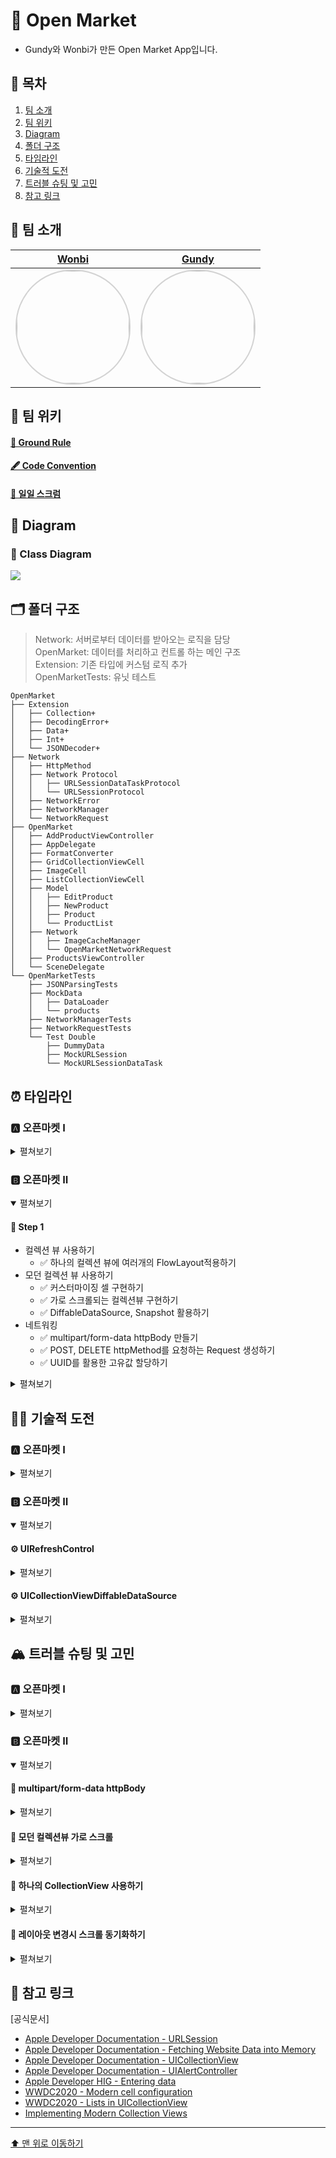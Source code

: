 # 📣 Open Market 

- Gundy와 Wonbi가 만든 Open Market App입니다.

## 📖 목차
1. [팀 소개](#-팀-소개)
2. [팀 위키](#-팀-위키)
3. [Diagram](#-diagram)
4. [폴더 구조](#-폴더-구조)
5. [타임라인](#-타임라인)
6. [기술적 도전](#-기술적-도전)
7. [트러블 슈팅 및 고민](#-트러블-슈팅-및-고민)
8. [참고 링크](#-참고-링크)


## 🌱 팀 소개
|[Wonbi](https://github.com/wonbi92)|[Gundy](https://github.com/Gundy93)|
|:---:|:---:|
| <img width="180px" img style="border: 2px solid lightgray; border-radius: 90px;-moz-border-radius: 90px;-khtml-border-radius: 90px;-webkit-border-radius: 90px;" src="https://avatars.githubusercontent.com/u/88074999?v=4">| <img width="180px" img style="border: 2px solid lightgray; border-radius: 90px;-moz-border-radius: 90px;-khtml-border-radius: 90px;-webkit-border-radius: 90px;" src= "https://avatars.githubusercontent.com/u/106914201?v=4">|

## 🧭 팀 위키

#### [🤙 Ground Rule](https://github.com/wonbi92/ios-open-market/wiki/1.-Ground-Rule)

#### [🖋 Code Convention](https://github.com/wonbi92/ios-open-market/wiki/2.-Code-Convention)

#### [📝 일일 스크럼](https://github.com/wonbi92/ios-open-market/wiki/3.-Open-Market-Scrum)

## 👀 Diagram

### 🧬 Class Diagram
![](https://i.imgur.com/kLdn0Ix.png)

 
## 🗂 폴더 구조
> Network: 서버로부터 데이터를 받아오는 로직을 담당 <br>
> OpenMarket: 데이터를 처리하고 컨트롤 하는 메인 구조 <br>
> Extension: 기존 타입에 커스텀 로직 추가<br>
> OpenMarketTests: 유닛 테스트
```
OpenMarket
├── Extension
│   ├── Collection+
│   ├── DecodingError+
│   ├── Data+
│   ├── Int+
│   └── JSONDecoder+
├── Network
│   ├── HttpMethod
│   ├── Network Protocol
│   │   ├── URLSessionDataTaskProtocol
│   │   └── URLSessionProtocol
│   ├── NetworkError
│   ├── NetworkManager
│   └── NetworkRequest
├── OpenMarket
│   ├── AddProductViewController
│   ├── AppDelegate
│   ├── FormatConverter
│   ├── GridCollectionViewCell
│   ├── ImageCell
│   ├── ListCollectionViewCell
│   ├── Model
│   │   ├── EditProduct
│   │   ├── NewProduct
│   │   ├── Product
│   │   └── ProductList
│   ├── Network
│   │   ├── ImageCacheManager
│   │   └── OpenMarketNetworkRequest
│   ├── ProductsViewController
│   └── SceneDelegate
└── OpenMarketTests
    ├── JSONParsingTests
    ├── MockData
    │   ├── DataLoader
    │   └── products
    ├── NetworkManagerTests
    ├── NetworkRequestTests
    └── Test Double
        ├── DummyData
        ├── MockURLSession
        └── MockURLSessionDataTask
```

## ⏰ 타임라인

### 🅰️ 오픈마켓 I
<details>
<summary>펼쳐보기</summary>

#### 👟 Step 1
- JSONParsing
    - ✅ DTO 생성
- Networking 구현
    - ✅ URLSession을 활용한 서버와의 데이터 통신
    - ✅ 각 네트워킹 요소를 프로토콜을 이용하여 추상화
- Test Double 작성
    - ✅ 테스트를 위한 객체 생성
    - ✅ Unit Test 진행

<details>
<summary> 
펼쳐보기
</summary>
    
1️⃣ **Network**
- HttpMethod 
    - HttpMethod를 나타내는 열거형 타입입니다.
- NetworkRequest
    - 네트워킹을 위한 URL과 Request를 가지고 이를 구현하기 위한 필수 프로퍼티를 선언하는 프로토콜입니다.
- NetworkManager
    - 네트워크에서 데이터를 가져와 오류를 처리하고 데이터를 파싱해주는 객체입니다.
- URLSessionProtocol
    - DIP적용을 위해 `dataTask`메서드를 정의하는 프로토콜입니다.
    - 이 프로토콜을 채택하면 `dataTask`메서드의 로직을 구현해주어야 합니다.
- URLSessionDataTaskProtocol
    - `URLSessionProtocol`의 `dataTask`메서드에서 반환하는 타입을 지정하는 프로토콜입니다.
    - 이 프로토콜을 채택하면 `resume`메서드의 로직을 구현해주어야 합니다.
     
2️⃣ **Extension**
- JSONDecoder
    - 제네릭 타입과 데이터를 받아 디코딩하는 타입 메서드를 추가하였습니다.
- String
    - `"yyyy-MM-dd'T'HH:mm:ss"`의 형식의 문자열을 `Date`타입의 값으로 변경시켜주는 메서드를 추가하였습니다.

3️⃣ **OpenMarket**
- Product
    - `Codable`을 채택하는 DTO입니다.
- ProductList
    - `Codable`을 채택하는 DTO입니다.
- HealthCheckerRequest
    - NetworkRequest를 채택하고, Application HealthChekcer를 리퀘스트하기위한 프로퍼티를 갖고 있는 구조체입니다.
- ProductListRequest
    - NetworkRequest를 채택하고, 상품 리스트 조회를 리퀘스트하기위한 프로퍼티를 갖고 있는 구조체입니다.
- ProductDetailRequest
    - NetworkRequest를 채택하고, 상품 상세 조회를 리퀘스트하기위한 프로퍼티를 갖고 있는 구조체입니다.
    
    
4️⃣ **Test Double**
- products
    - 테스트를 위한 Mock JSON데이터입니다.
- DataLoader
    - Mock JSON데이터를 코드로 연결시켜 data를 생성해주는 클래스입니다.
- DummyData
    - 실제 네트워킹이 아닌 테스트를 진행할 때 반환할 데이터 구조체입니다.
- MockURLSession
    - 테스트를 위해 실제 네트워킹이 아니라 `DummyData`를 사용하는 클래스입니다.
- MockURLSessionDataTask
    - 테스트를 위해 실제 네트워킹 테스트가 아닌 `DummyData`를 반환하는 클래스 입니다.
    
5️⃣ **Unit Test**
- JSONDecoder, DTO
    - JSONParsingTests
- NetworkManager
    - NetworkManagerTests
- OpenMarketNetworkRequest
    - NetworkRequestTests
</details>

#### 👟 Step 2
- 컬렉션 뷰 사용하기
    - ✅ 커스터마이징 셀 구현하기
    - ✅ 리스트와 그리드 모양의 컬렉션 뷰 구현하기
- 이미지 비동기로 처리하기
    - ✅ 이미지를 서버에서 파싱하는 과정을 비동기로 처리하기
    - ✅ race condition 해결하기
- UISegmentedControl 사용하기
- 이미지 캐싱하기
    - ✅ 서버를 통해서 전달받은 데이터를 로컬에 캐시하기

<details>
<summary> 
펼쳐보기
</summary>

1️⃣ **Extension**
- DecodingError
    - `errorDescription`을 사용해 상황에 맞는 에러 메세지를 출력하도록 하였습니다.
- Collection
    - `subscript`를 이용해 첨자 문법으로 값에 접근 시 런타임에러가 나지 않도록 하였습니다.
- Int
    - 값이 0인지 확인하는 `isZero`, 숫자의 자리수를 체크하는 `decimal` 프로퍼티를 가지도록 하였습니다.
- OpenMarket
    - Product
        - 이제 `Product`는 `Hashable`을 채택합니다.
    - ImageCacheManager
        - 이미지를 캐싱하기 위한 싱글톤 객체입니다.

2️⃣ **Controller**
- ProductsViewController
    - 앱 실행시 나오는 첫 화면을 컨트롤 합니다.
    - 데이터를 파싱하고 이를 각 컬렉션 뷰에 전달합니다.
    - segmentedControl의 값이 바뀔 때 마다 각각의 컬렉션 뷰를 보여주도록 화면을 전환합니다.
- AddProductViewController
    - 다음 스텝에서 추가될 새로운 상품을 등록하는 화면을 컨트롤합니다.

3️⃣ **View**
- ListCollectionViewCell
    - 리스트 형태의 컬렉션 뷰에서 사용하는 셀입니다.
    - 리스트 형태로 커스터마이징 된 셀을 그립니다.
- GridCollectionViewCell
    - 그리드 형태의 컬렉션 뷰에서 사용하는 셀입니다.
    - 그리드 형태로 커스터마이징 된 셀을 그립니다.
</details>
    
</details>

### 🅱️ 오픈마켓 II
<details open>
<summary>펼쳐보기</summary>

#### 👟 Step 1
- 컬렉션 뷰 사용하기
    - ✅ 하나의 컬렉션 뷰에 여러개의 FlowLayout적용하기
- 모던 컬렉션 뷰 사용하기
    - ✅ 커스터마이징 셀 구현하기
    - ✅ 가로 스크롤되는 컬렉션뷰 구현하기
    - ✅ DiffableDataSource, Snapshot 활용하기
- 네트워킹
    - ✅ multipart/form-data httpBody 만들기
    - ✅ POST, DELETE httpMethod를 요청하는 Request 생성하기
    - ✅ UUID를 활용한 고유값 할당하기

<details>
<summary> 
펼쳐보기
</summary>

1️⃣ **Extension**
- Data
    - `append(_:using:)`을 사용해 문자열을 Data 타입으로 변환시켜 추가하도록 하였습니다.

2️⃣ **Controller**
- AddProductViewController
    - 상품의 등록과 수정을 담당하는 뷰 컨트롤러입니다.
    - 이미지가 추가될 때마다 이미지 컬렉션뷰의 아이템도 추가됩니다.

3️⃣ **AddProductViewController**
- ImageCell
    - AddProductViewController에서 상품의 이미지를 담당하는 셀입니다.

4️⃣ **OpenMarket**
- EditProduct
    - Codable을 채택하는 DTO입니다.
    - 상품 수정시 변경될 값을 갖습니다.
- NewProduct
    - Encodable을 채택하는 DTO입니다.
    - 상품 등록시 전달할 값을 갖습니다.
- ProductAddRequest
    - NetworkRequest를 채택하고, 상품 등록을 리퀘스트하기위한 프로퍼티를 갖고 있는 구조체입니다.
- ProductEditRequest
    - NetworkRequest를 채택하고, 상품 수정을 리퀘스트하기위한 프로퍼티를 갖고 있는 구조체입니다.
- URISearchRequest
    - NetworkRequest를 채택하고, 상품 삭제 URI를 리퀘스트하기위한 프로퍼티를 갖고 있는 구조체입니다.
- ProductDeleteRequest
    - NetworkRequest를 채택하고, 상품 삭제를 리퀘스트하기위한 프로퍼티를 갖고 있는 구조체입니다.
</details>
    
</details>

## 🏃🏻 기술적 도전

### 🅰️ 오픈마켓 I
<details>
<summary>펼쳐보기</summary>
    
#### ⚙️ URLSession 
<details>
<summary>펼쳐보기</summary>
    
- iOS 앱에서 서버와 통신하기 위해 애플은 `URLSession`이라는 API를 제공하고 있습니다. 유명한 라이브러리인 Alamofire, Moya 등의 기반이 되는 API로 서버와의 데이터 교류를 위해서는 필수적으로 알아야 하는 API입니다.
- `URLSession`은 HTTP를 포함한 몇 가지 프로토콜을 지원하고, 인증, 쿠키 관리, 캐시 관리 등을 지원합니다.<br><br>
- 💡 이번 프로젝트에서는 제공받은 서버에 있는 JSON 데이터를 받아오도록 구현해 보았습니다.

</details> 

#### ⚙️ Test Double
<details>
<summary>펼쳐보기</summary>
    
- Test Double 테스트를 진행하기 어려운 경우 이를 대신해 테스트를 진행할 수 있도록 만들어주는 객체를 말합니다.
- 실제로 네트워킹을 하지 않고, 정상적으로 fetch가 진행되는지 로직을 테스트 하기위해 `MockURLSession`이라는 test double객체를 만들고 `MockData` 객체를 반환하도록 로직을 구현해야 했습니다.<br><br>
- 💡 이번 프로젝트에서는 실제 `URLSession`과 이런 `MockURLSession`은 다르게 작동해야 하므로, 프로토콜을 통해 의존성을 역전시켜 네트워크 매니저가 프로토콜을 바라보게 하여 테스트를 할 때는 `MockURLSession`을 주입시키고, 실제 네트워킹을 할 때는 `URLSession`을 주입시키는 방법으로 구현해 보았습니다.

</details>

#### ⚙️ Segmented Control
<details>
<summary>펼쳐보기</summary>
    
- Segmented Control은 각각 버튼으로 기능하는 두 개 이상의 세그먼트로 구성된 리니어 집합입니다. `UISegmentedControl`는 여러 세그먼트로 구성된 수평 컨트롤이며 각 세그먼트는 개별 버튼으로 작동합니다.
<br><br>
- 💡 이번 프로젝트에서는 요구사항으로 오픈마켓 상품 리스트를 LIST모양과 GRID모양 두가지로 표현해 주어야 했습니다. 이를 각각 구현하고 세그먼트에 할당하여 서로 isHidden 상태를 전환하는 방식으로 화면을 변경하도록 구현하였습니다.

</details>

#### ⚙️ UIActivityIndicatorView
<details>
<summary>펼쳐보기</summary>
    
- `UIActivityIndicatorView`는 작업이 진행 중임을 보여주는 뷰입니다. 일반적으로 사용자에게 데이터를 불러오고 있다는 것을 알려주기 위해 사용합니다.
- 이미지를 서버에서 가져오는 로직은 텍스트를 가져오는 것과는 다르게 시간이 걸리는 작업입니다. 따라서, 이미지의 파싱이 끝날 때 까지 사용자는 이미지가 없는 셀을 보다가 이미지가 나중에 나타나는 UI를 보게 될 것입니다. 이는 좋은 사용자 경험이 아니라 판단하여 이미지의 파싱이 끝날 때 까지 로딩중임을 알리는 시각적 정보가 필요하였습니다.<br><br>
- 💡 이번 프로젝트에서는 이미지와 정확히 같은 위치에 `UIActivityIndicatorView`를 추가하여 이미지가 파싱되어 이미지뷰에 할당될 때까지 로딩중임을 알렸습니다. 이미지가 할당된 후에는 `UIActivityIndicatorView`의 애니메이션을 멈추고 보이지 않게 바꾸도록 구현하였습니다.

</details>

#### ⚙️ NSCache
<details>
<summary>펼쳐보기</summary>
    
- 캐싱은 재사용될 수 있을 만한 자원을 특정영역에 저장해놓는 것을 의미합니다. 캐싱된 데이터가 있다면 추가적인 자원을 소모하지않고 캐싱 데이터를 가져다 쓸 수 있기 때문에 자원을 절약할 수 있고 애플리케이션의 처리 속도가 향상됩니다.
- NSCache는 iOS 애플리케이션에서 Memory Caching 에 주로 사용되는 클래스입니다. key-value 형태의 데이터를 임시로 저장하는 데 사용할 수 있는 가변 컬렉션입니다. 자원이 부족할 때 삭제 대상이 됩니다.
- 매번 셀을 dequeue할 때마다 이미지를 서버에서 불러오는 것은 자원 낭비가 너무 심하다 판단되었습니다. 한번 불러온 이미지를 캐싱하여 이 문제를 해결하고자 했습니다.<br><br>
- 💡 이번 프로젝트에서는 `NSCache<NSString, UIImage>`타입의 싱글턴 객체를 갖는 `ImageCacheManager` 클래스를 구현하였습니다. 이를 통해 한 번 사용된 이미지는 캐싱하여 성능을 향상시킬 수 있도록 구현하였습니다.

</details>

</details> 

### 🅱️ 오픈마켓 II
<details open>
<summary>펼쳐보기</summary>
    
#### ⚙️ UIRefreshControl
<details>
<summary>펼쳐보기</summary>
    
![](https://i.imgur.com/pmSW13Q.png)

- UIRefreshControl 객체는 table view와 collection view를 포함한 모든 `UIScrollView`에 붙일 수 있는 표준 컨트롤입니다. 이 컨트롤을 스크롤 가능한 뷰에 추가하면 사용자는 표준적인 방법으로 컨텐츠를 새로고침할 수 있습니다.
- 사용자는 아래로 스크롤을 아래로 당기면 리프레시 인디케이터를 직관적으로 확인할 수 있으며, 리프레싱 로직이 끝나면 인디케이터가 사라져 작업이 끝났음을 알 수 있습니다.<br><br>
- 💡 이번 프로젝트에서는 스크롤을 아래로 당기면 상품목록을 업데이트 하여 새로 등록된 상품을 원하는 때에 바로바로 확인할 수 있도록 구현하였습니다.
- 또한, 업데이트가 완료되는 시점보다 1초의 여유 시간을 더 줘서 사용자에게 네트워킹이 진행중이라는 정보를 확실하게 전달하도록 구현하였습니다.
    
</details>

#### ⚙️ UICollectionViewDiffableDataSource
<details>
<summary>펼쳐보기</summary>
    
- iOS13부터 사용 가능한 Generic Class로, tableView나 collectionView를 이전 방식보다 비교적 단순하게 업데이트가 가능해집니다. 이전 테이블과 달라진 부분을 자동으로 알아차리고, 새로운 부분만 다시 그리기 때문입니다.
- 이 Diffable을 사용하여 얻게 되는 효과와 장점은:
    1. 추가적인 코드작업 없이도, 애니메이션 적용이 가능합니다.
    2. 개선된 Data Source 매커니즘은 완벽하게 동기적인 버그나, 예외, 충돌 상황들을 피할 수 있게 해줍니다.
    3. UI 데이터의 동기화 부분 대신 앱의 동적인 데이터와 내용에 집중할 수 있게 해줍니다.
    4. identifier와 snapshot을 사용하는 간소화 된 Data 모델을 정의 하고, 이를 이용하여 UI를 업데이트 합니다.<br><br>
- 💡 이번 프로젝트에서는 상품등록 및 수정 화면에서 상품의 사진을 추가할 때 마다 자연스럽게 셀이 추가되고, 가로로 스크롤되도록 구현하였습니다.
    
</details>
    
</details> 

## 🏔 트러블 슈팅 및 고민
    
### 🅰️ 오픈마켓 I
<details>
<summary>펼쳐보기</summary>
    
#### 🚀 테스트용 JSON 파일과 서버 API 문서
    
<details>
<summary> 
펼쳐보기
</summary>

**문제 👻**
- 이번 프로젝트 안내페이지에서 제공하는 테스트용 JSON 파일과 앞으로 작업을 진행할 API의 JSON이 서로 CodingKey나 value의 형식이 달랐습니다. 
```json
// 테스트용 JSON 파일
{
  "page_no": 1,
  "items_per_page": 20,
  "total_count": 10,
  "offset": 0,
  "limit": 20,
    ...
}
```
```json
// 서버 API 문서
{
  "pageNo": 1,
  "itemsPerPage": 20,
  "totalCount": 10,
  "offset": 0,
  "limit": 20,
    ...
}
```
- 우선 테스트용 파일에 맞게 DTO를 구현했었는데, 실제 API Network를 진행해보면서 서로 다르다는 것을 알게 되었습니다. 

**해결 🔫**
- 테스트의 취지가 네트워크가 없는 상황에서도 정상적으로 동작하는지를 검증하는 것이기 때문에 서버 API 문서의 데이터 형식에 맞추는 것이 적절하다고 생각해 테스트용 JSON 파일을 서버 API 문서의 데이터 형식에 맞게 수정하였습니다. 

</details>

#### 🚀 Deprecated Initializer

<details>
<summary> 
펼쳐보기
</summary>

**문제 👻**
- 테스트 더블을 위해 URLSessionProtocol을 정의하였습니다.
```swift
protocol URLSessionProtocol {
    func dataTask(with url: URL,
                  completionHandler: @escaping DataTaskCompletionHandler
    ) -> URLSessionDataTask
}
```
- 이 때 `URLSessionDataTask`타입도 Mock데이터로 만들어 주었는데, 이 타입의 초기화 구문이 iOS13버전 부터 더 이상 사용되지 않는(deprecated) 로직이어서 현재 동작은 수행하지만 적절하지 않은 방법이라고 생각했습니다.
![](https://i.imgur.com/0ipjyRN.png)
![](https://i.imgur.com/Dzncleq.png)

**해결 🔫**
- `URLSessionDataTask`를 직접 사용하지 않고 URLSessionProtocol과 마찬가지로 의존성을 역전시켜 URLSessionProtocol이 프로토콜을 바라보게 구현하였습니다.
```swift
protocol URLSessionProtocol {
    func dataTask(with url: URL,
                  completionHandler: @escaping DataTaskCompletionHandler
    ) -> URLSessionDataTaskProtocol
}

protocol URLSessionDataTaskProtocol {
    func resume()
}
```

</details>

#### 💭 재사용이 가능한 Request객체 구현하기
    
<details>
<summary> 
펼쳐보기
</summary>
    
```swift
protocol NetworkRequest {
    var httpMethod: HttpMethod { get }
    var urlHost: String { get }
    var urlPath: String { get }
    var queryParameters: [String: String] { get }
}

extension NetworkRequest {
    var url: URL? {
        if queryParameters.isEmpty {
            return URL(string: urlHost + urlPath)
        }
        var urlComponents = URLComponents(string: urlHost + urlPath)
        let queryItems = queryParameters.map { URLQueryItem(name: $0, value: $1) }
        urlComponents?.queryItems = queryItems
        
        return urlComponents?.url
    }
}

```
**고민 🤔**
- 이번 프로젝트에서 네트워킹의 요소가 총 3가지 였습니다.
- 그리고 실제 오픈마켓 서버에서도 GET메서드 말고도 POST, PATCH, DEL 등의 httpMethod를 사용할 수 있었습니다.
- 이에 각각의 리퀘스트마다 URL주소가 달라졌었고, 이를 String으로 써주는건 코드의 재사용이 많고, 확장성에도 문제가 있어보인다 판단하였습니다.
- 그래서 `NetworkRequest` 프로토콜을 만들고, 각 네트워킹 요소를 객체화하여 이를 채택하도록 하였습니다.
- 이로써 URL을 String으로 직접 작성할 필요가 없이 프로토콜을 채택하고 그 프로토콜을 각자의 역할에 맞게 구현만 해주면 알아서 URL과 Request를 만들게 되었습니다.

</details>
    
#### 💭 BoringSSL
    
<details>
<summary> 
펼쳐보기
</summary>

**고민 🤔**
- Step 1-2를 진행하면서 서버와 실제로 데이터를 주고 받을 때, `boringssl_metrics_log_metric_block_invoke(153)` 라는 메시지가 콘솔에 뜨게 되었습니다. 
- [boringssl_metrics_log_metric_block_invoke(151) Failed to log metrics](https://github.com/firebase/firebase-ios-sdk/issues/9262)의 내용 및 여러 게시글들을 찾아본 결과 기능에는 문제가 없고, 콘솔에 나타나기만 하는 메시지로 파악했습니다. 
- 스키마에서 OS_ACTIVITY_MODE를 disable로 바꿔주면 이 에러 메세지가 콘솔에서 나타나지 않지만, `NSLog`도 사라지는 문제가 있어서 이 방법은 적절한 방법이 아니라 판단하였습니다.
- 또 다른 방법으로는 `xcrun simctl spawn booted log config --subsystem com.apple.network --category boringssl --mode level:off` 처럼 Xcode 설정을 건드리는 방법도 있었는데, 이는 Xcode의 설정을 건드리는 것이고, 어떤 사이드 이펙트가 발생할지 몰라, 적용하기에 적절하지 않다 판단하여 적용하지 않았습니다.

</details>

#### 🚀 투명한 네비게이션 바 문제 해결하기

<details>
<summary> 
펼쳐보기
</summary>

**문제 👻**
- 앱 구동시 네비게이션 바가 투명해져서 네비게이션 바 아이템들이 둥둥 떠다니는 모습이 되어버렸습니다.
![](https://i.imgur.com/ajEo04E.png)
- 이는 iOS가 15버전으로 업데이트 된 후 네비게이션 바가 확장되면서 생긴 문제였습니다. 시뮬레이터의 iOS버전은 15 였고, 시뮬레이터에서 네비게이션 바가 투명해 진 것입니다.

**해결 🔫**
- 저희가 원했던 방향성은 네비게이션 바가 항상 불투명하게 자리를 잡는 것이기 때문에 UINavigationBarAppearance의 configureWithDefaultBackground() 인스턴스 메서드를 사용해서 항상 불투명하게 나오도록 처리하였습니다.
```swift
func application(_ application: UIApplication, didFinishLaunchingWithOptions launchOptions: [UIApplication.LaunchOptionsKey: Any]?) -> Bool {
        let navigationBarAppearance = UINavigationBarAppearance()
        navigationBarAppearance.configureWithDefaultBackground()
        
        UINavigationBar.appearance().standardAppearance = navigationBarAppearance
        UINavigationBar.appearance().compactAppearance = navigationBarAppearance
        UINavigationBar.appearance().scrollEdgeAppearance = navigationBarAppearance
        return true
    }
```
![](https://i.imgur.com/20jVluj.png)
    
</details>

#### 🚀 비동기로 인한 race-condition발생 문제 해결

<details>
<summary> 
펼쳐보기
</summary>

**문제 👻**
- 이미지를 서버에서 가져오는 로직의 경우, 이미지의 크기가 커 불러오는 작업을 메인 스레드에서 진행하면 스크롤을 내릴 때 마다 화면이 버벅이게 되어 쾌적한 사용자 경험을 제공하지 못하게 됩니다.
- 따라서 이 로직을 메인 스레드가 아닌 다른 스레드에서 진행하도록 하여 메인 스레드는 받아온 이미지를 띄우기만 하도록 로직을 짜보았습니다.
문제는 이 작업을 비동기적으로 진행하다보니, 이미지를 불러오기 위한 thumbnail에 접근하는 과정에서 race-condition이 발생하는 것입니다. 때문에 스크롤을 빠르게 내릴 수록 이미지가 계속 바뀌는 상태가 되었습니다.

![](https://i.imgur.com/RzInO7A.gif)

**해결 🔫**
- 이를 해결하기 위해 이미지를 불러오기 전에 셀이 가지고 있는 product와 디스패치 큐로 작업을 넘길 때 캡쳐한 product가 일치하는지 확인하는 로직을 추가하였고, product가 비교 가능한 상태가 될 수 있도록 Hashable을 채택하도록 처리하였습니다.
```swift
DispatchQueue.main.async { [weak self] in
    if product == self?.product {
        self?.productImage.image = image
        self?.loadingView.stopAnimating()
        self?.loadingView.isHidden = true
        self?.productImage.isHidden = false
    }
}
```
![](https://i.imgur.com/DeWDRlh.gif)
    
</details>

#### 💭 코드로만 화면 구현하기

<details>
<summary> 
펼쳐보기
</summary>

**고민 🤔**
- 이번 프로젝트는 유독 스토리보드로 구현하기가 더 쉬웠을 것 같습니다.
- 하지만 양쪽 모두 할 줄 알아야하기 때문에 이번 프로젝트에서는 코드로만 화면을 구현하는 것을 목표로 했습니다.
- 이 과정에서 스토리보드 삭제 및 초기 설정으로 필요한 부분들을 AppDelegate 및 SceneDelegate에 작성하여 진행했습니다.
```swift
func scene(_ scene: UIScene, willConnectTo session: UISceneSession, options connectionOptions: UIScene.ConnectionOptions) {
    guard let scene = scene as? UIWindowScene else { return }
    let rootViewController = ProductsViewController()
    let navigationController = UINavigationController(rootViewController: rootViewController)

    window = UIWindow(frame: scene.coordinateSpace.bounds)
    window?.windowScene = scene
    window?.rootViewController = navigationController
    window?.makeKeyAndVisible()
}
```

</details>

#### 💭 안전한 Collection 사용을 위한 extension

<details>
<summary> 
펼쳐보기
</summary>

**고민 🤔**
- 저희는 API를 통해 데이터를 요청할 때 한 번에 20개씩 요청을 하고 있습니다.
- 더이상 불러올 데이터가 없는 마지막에 가서는 20개보다 적게 응답이 올 수 있기 때문에 잘못된 인덱스에 접근할 가능성이 있었습니다.
- 이에 대한 반환값은 옵셔널이 아닌 타입이기 때문에 이를 nil인지 확인하는 과정을 만드는 것 보다는 subscript 문법으로 접근할 때 옵셔널 값을 반환하게 처리하는 것이 더 적절하다고 생각했습니다.
- subscript 문법에 대한 메서드 추가로 안전하게 값에 접근하도록 하였습니다.
```swift
extension Collection {
    subscript(valid index: Index) -> Element? {
        return indices.contains(index) ? self[index] : nil
    }
}
```

```swift
func collectionView(_ collectionView: UICollectionView, numberOfItemsInSection section:
Int) -> Int {
    return productLists[valid: section]?.pages.count ?? 0
}
```

</details>
    
</details> 

### 🅱️ 오픈마켓 II
<details open>
<summary>펼쳐보기</summary>

#### 🚀 multipart/form-data httpBody
    
<details>
<summary> 
펼쳐보기
</summary>

**문제 👻**
```http
// Header
identifier: "test"
Content-Type: "multipart/form-data; boundary=----D29749DE-06BB-43ED-B94A-D9F2550C9496"

// Body
----A5A44C23-8AE2-44FE-9CEA-019BAD96EA2D
Content-Disposition: form-data; name="params"
Content-Type: application/json

{"secret":"test","discounted_price":100,"price":10000,"stock":10,"description":"새로운 상품입니다.","currency":"KRW","name":"새로운 상품"}
----A5A44C23-8AE2-44FE-9CEA-019BAD96EA2D
Content-Disposition: form-data; name="images"; filename="image.jpeg"
Content-Type: image/jpeg

image Data
----A5A44C23-8AE2-44FE-9CEA-019BAD96EA2D--    
```
- multipart/form-data의 Body를 만들어 POST 요청을 보내는 과정에서, 계속해서 `statusCode - 400` 에러가 나타나는 문제가 있었습니다.
- 위와 같은 방법으로 Header와 Body를 구성하여 시도해 보았지만 `MissingServletRequestPartException`라는 메세지와 함께,  `statusCode - 400` 에러가 나타났습니다.
    
**해결 🔫**
```http
// Header
identifier: "test"
Content-Type: "multipart/form-data; boundary=----D29749DE-06BB-43ED-B94A-D9F2550C9496"

// Body
------A5A44C23-8AE2-44FE-9CEA-019BAD96EA2D
Content-Disposition: form-data; name="params"
Content-Type: application/json

{"secret":"test","discounted_price":100,"price":10000,"stock":10,"description":"새로운 상품입니다.","currency":"KRW","name":"새로운 상품"}
------A5A44C23-8AE2-44FE-9CEA-019BAD96EA2D
Content-Disposition: form-data; name="images"; filename="image.jpeg"
Content-Type: image/jpeg

image Data
------A5A44C23-8AE2-44FE-9CEA-019BAD96EA2D--    
```
- 보통 이런 400 에러의 경우 multipart/form-data가 요구하는 폼으로 데이터를 작성하지 않을 때 생기는 에러입니다.
- 언뜻 보면 잘 지켜서 작성한 것 같지만, 자세하게 보니 바운더리 앞에 `--`를 추가적으로 입력하지 않아서 발생한 문제였습니다.
- 바운더리를 선언하는 부분과 다르게 바운더리를 사용하는 부분(실제 멀티파트를 구분하는 부분)에서는 추가 접두사로 `--`을 반드시 붙여주어야 합니다.
- 이를 적용하여 문제를 해결하였습니다.

</details>

#### 🚀 모던 컬렉션뷰 가로 스크롤
    
<details>
<summary> 
펼쳐보기
</summary>

**문제 👻**
- 모던 컬렉션뷰를 통해 상품 등록/수정 페이지의 이미지 목록 가로 스크롤을 구현하였습니다.
- 하지만 컬렉션뷰 자체의 스크롤때문에 좌우만이 아닌 위아래로도 스크롤 기능이 살아있었습니다.
![](https://i.imgur.com/r5phSYP.gif)

**해결 🔫**
- 이를 해결하기 위해 `configureCollectionView()` 메서드를 호출할 때 컬렉션뷰의 `isScrollEnabled` 프로퍼티를 false로 변경해주었습니다.
![](https://i.imgur.com/5oUHwyj.gif)
```swift
private func configureCollectionView() {
    imageCollectionView.isScrollEnabled = false
```

</details>
    
#### 💭 하나의 CollectionView 사용하기

<details>
<summary> 
펼쳐보기
</summary>

**고민 🤔**
- 두 개의 collectionView를 hide/unhide하면서 화면을 전환하는 방향으로 프로젝트를 진행했습니다.
- 하지만 컬렉션뷰의 레이아웃만을 교체하는 것이 더욱 자원의 활용적인 측면에서 좋을 것이라고 생각했습니다.
- 하나의 컬렉션뷰로 활용할 수 있도록 제약사항 등을 정리하고, 레이아웃도 매번 초기화하는 것이 아닌 저장 프로퍼티로 변경하게끔 수정하였습니다.
    
```swift
private let listLayout: UICollectionViewFlowLayout = {
    let layout = UICollectionViewFlowLayout()
    layout.scrollDirection = .vertical
    layout.itemSize = CGSize(width: UIScreen.main.bounds.width - 20, height:
UIScreen.main.bounds.height / 12)
    layout.minimumLineSpacing = 0
    return layout
}()
private let gridLayout: UICollectionViewFlowLayout = {
    let layout = UICollectionViewFlowLayout()
    layout.scrollDirection = .vertical
    layout.itemSize = CGSize(width: UIScreen.main.bounds.width / 2 - 15,
                             height: UIScreen.main.bounds.height / 3)
    layout.sectionInset = .init(top: 10, left: 0, bottom: 0, right: 0)
    return layout
}()
private let collectionView: UICollectionView = {
    let collectionView = UICollectionView(frame: .zero, collectionViewLayout:
UICollectionViewLayout())
    collectionView.register(ListCell.self, forCellWithReuseIdentifier: "ListCell")
    collectionView.register(GridCell.self, forCellWithReuseIdentifier: "GridCell")
    collectionView.contentInset = UIEdgeInsets(top: .zero, left: 10, bottom: .zero, right:
10)
    collectionView.translatesAutoresizingMaskIntoConstraints = false
    return collectionView
}()
```

</details>
        
#### 💭 레이아웃 변경시 스크롤 동기화하기

<details>
<summary> 
펼쳐보기
</summary>

**고민 🤔**
- List와 Grid의 두 화면을 오갈때 서로 다른 아이템을 보게되는 것보다 같은 아이템을 레이아웃만 달리 보게하는 것이 더욱 좋은 사용자 경험을 유발하리라 생각했습니다.
- 적절한 위치로 스크롤을 맞추기 위해 처음에는 `visibleCells` 프로퍼티를 활용하고자 하였으나 이는 정렬되지 않은 UICollectionViewCell의 배열을 반환하였습니다.
- 매번 동일한 결과를 내기 위하여 `indexPathsForVisibleItems.sprted()`를 사용해 실제로 보이는 첫 번째 아이템의 상단으로 스크롤을 동기화시켰습니다.
    
```swift
@objc private func changeLayout(_ segmentedControl: UISegmentedControl) {
    let visiblePath: [IndexPath] = collectionView.indexPathsForVisibleItems.sorted()
    var index: IndexPath = IndexPath()
    
    switch segmentedControl.selectedSegmentIndex {
    case LayoutType.list.rawValue:
        index = visiblePath.count == 8 ? visiblePath[2] : visiblePath[0]
        collectionView.collectionViewLayout = listLayout
    case LayoutType.grid.rawValue:
        index = collectionView.contentOffset.y > 0 ? visiblePath[2] : visiblePath[0]
        collectionView.collectionViewLayout = gridLayout
    default:
        break
    }
    collectionView.reloadData()
    collectionView.scrollToItem(at: index, at: .top, animated: false)
}
```
    
</details>
    
</details>
    
## 🔗 참고 링크

[공식문서]

- [Apple Developer Documentation - URLSession](https://developer.apple.com/documentation/foundation/urlsession)
- [Apple Developer Documentation - Fetching Website Data into Memory](https://developer.apple.com/documentation/foundation/url_loading_system/fetching_website_data_into_memory)
- [Apple Developer Documentation - UICollectionView](https://developer.apple.com/documentation/uikit/uicollectionview)
- [Apple Developer Documentation - UIAlertController](https://developer.apple.com/documentation/uikit/uialertcontroller)
- [Apple Developer HIG - Entering data](https://developer.apple.com/design/human-interface-guidelines/patterns/entering-data/)
- [WWDC2020 - Modern cell configuration](https://developer.apple.com/videos/play/wwdc2020/10027/)
- [WWDC2020 - Lists in UICollectionView](https://developer.apple.com/videos/play/wwdc2020/10026)
- [Implementing Modern Collection Views](https://developer.apple.com/documentation/uikit/views_and_controls/collection_views/implementing_modern_collection_views)

---

[⬆️ 맨 위로 이동하기](#-open-market)
